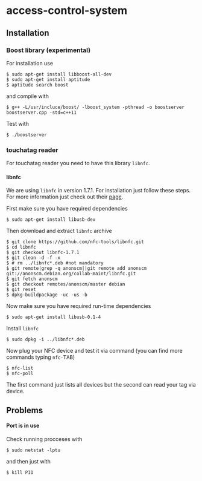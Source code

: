 # access-control-system

## Installation
### Boost library (experimental)
For installation use
```{r, engine='bash', count_lines}
$ sudo apt-get install libboost-all-dev
$ sudo apt-get install aptitude
$ aptitude search boost
```
and compile with
```{r, engine='bash', count_lines}
$ g++ -L/usr/incluce/boost/ -lboost_system -pthread -o boostserver boostserver.cpp -std=c++11
```
Test with
```{r, engine='bash', count_lines}
$ ./boostserver
```

### touchatag reader
For touchatag reader you need to have this library `libnfc`.
#### libnfc
We are using `libnfc` in version 1.7.1. For installation just follow these steps. For more information just check out their [page](http://nfc-tools.org/).

First make sure you have required dependencies
```{r, engine='bash', count_lines}
$ sudo apt-get install libusb-dev
```

Then download and extract `libnfc` archive
```{r, engine='bash', count_lines}
$ git clone https://github.com/nfc-tools/libnfc.git
$ cd libnfc
$ git checkout libnfc-1.7.1
$ git clean -d -f -x
$ # rm ../libnfc*.deb #not mandatory
$ git remote|grep -q anonscm||git remote add anonscm git://anonscm.debian.org/collab-maint/libnfc.git
$ git fetch anonscm
$ git checkout remotes/anonscm/master debian
$ git reset
$ dpkg-buildpackage -uc -us -b
```

Now make sure you have required run-time dependencies
```{r, engine='bash', count_lines}
$ sudo apt-get install libusb-0.1-4
```

Install `libnfc`
```{r, engine='bash', count_lines}
$ sudo dpkg -i ../libnfc*.deb
```

Now plug your NFC device and test it via command (you can find more commands typing `nfc-`<kbd>TAB</kbd>)
```{r, engine='bash', count_lines}
$ nfc-list
$ nfc-poll
```
The first command just lists all devices but the second can read your tag via device.

## Problems
#### Port is in use
Check running procceses with
```{r, engine='bash', count_lines}
$ sudo netstat -lptu
```
and then just with
```{r, engine='bash', count_lines}
$ kill PID
```
